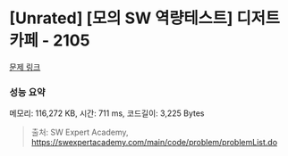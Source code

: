 # [Unrated] [모의 SW 역량테스트] 디저트 카페 - 2105 

[문제 링크](https://swexpertacademy.com/main/code/problem/problemDetail.do?contestProbId=AV5VwAr6APYDFAWu) 

### 성능 요약

메모리: 116,272 KB, 시간: 711 ms, 코드길이: 3,225 Bytes



> 출처: SW Expert Academy, https://swexpertacademy.com/main/code/problem/problemList.do